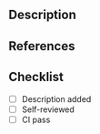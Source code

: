## Description
<!-- 1. Description of your PR -->
## References
<!-- 2. References to issue, PR or discussions  -->
## Checklist
- [ ] Description added
- [ ] Self-reviewed
- [ ] CI pass
